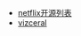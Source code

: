 * [netflix开源列表](https://www.ctocio.com/ccnews/19652.html)
* [vizceral](https://github.com/Netflix/vizceral)
